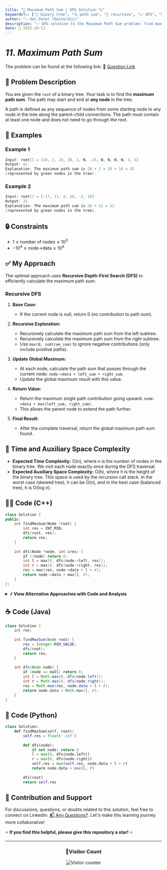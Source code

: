 ```yaml
---
title: "🌳 Maximum Path Sum | GFG Solution 🔍"
keywords🏷️: ["🌳 binary tree", "🔍 path sum", "📍 recursion", "📈 DFS", "📘 GFG", "🏁 competitive programming", "📚 DSA"]
author: "✍️ Het Patel (Hunterdii)"
description: "✅ GFG solution to the Maximum Path Sum problem: find maximum sum path between any two nodes in a binary tree using recursive DFS technique. 🚀"
date: 📅 2025-10-11
---
```


# *11. Maximum Path Sum*

The problem can be found at the following link: 🔗 [Question Link](https://www.geeksforgeeks.org/problems/maximum-path-sum-from-any-node/1)

## **🧩 Problem Description**

You are given the `root` of a binary tree. Your task is to find the **maximum path sum**. The path may start and end at **any node** in the tree.

A path is defined as any sequence of nodes from some starting node to any node in the tree along the parent-child connections. The path must contain at least one node and does not need to go through the root.

## **📘 Examples**

### Example 1

```cpp
Input: root[] = [10, 2, 10, 20, 1, N, -25, N, N, N, N, 3, 4]
Output: 42
Explanation: The maximum path sum is 20 + 2 + 10 + 10 = 42 
(represented by green nodes in the tree).
```

### Example 2

```cpp
Input: root[] = [-17, 11, 4, 20, -2, 10]
Output: 31
Explanation: The maximum path sum is 20 + 11 = 31 
(represented by green nodes in the tree).
```

## **🔒 Constraints**

* $1 \le \text{number of nodes} \le 10^3$
* $-10^4 \le \text{node->data} \le 10^4$

## **✅ My Approach**

The optimal approach uses **Recursive Depth-First Search (DFS)** to efficiently calculate the maximum path sum:

### **Recursive DFS**

1. **Base Case:**
   * If the current node is null, return 0 (no contribution to path sum).

2. **Recursive Exploration:**
   * Recursively calculate the maximum path sum from the left subtree.
   * Recursively calculate the maximum path sum from the right subtree.
   * Use `max(0, subtree_sum)` to ignore negative contributions (only include positive paths).

3. **Update Global Maximum:**
   * At each node, calculate the path sum that passes through the current node: `node->data + left_sum + right_sum`.
   * Update the global maximum result with this value.

4. **Return Value:**
   * Return the maximum single path contribution going upward: `node->data + max(left_sum, right_sum)`.
   * This allows the parent node to extend the path further.

5. **Final Result:**
   * After the complete traversal, return the global maximum path sum found.

## 📝 Time and Auxiliary Space Complexity

* **Expected Time Complexity:** O(n), where n is the number of nodes in the binary tree. We visit each node exactly once during the DFS traversal.
* **Expected Auxiliary Space Complexity:** O(h), where h is the height of the binary tree. This space is used by the recursion call stack. In the worst case (skewed tree), h can be O(n), and in the best case (balanced tree), h is O(log n).

## **🧑‍💻 Code (C++)**

```cpp
class Solution {
public:
    int findMaxSum(Node *root) {
        int res = INT_MIN;
        dfs(root, res);
        return res;
    }
    
    int dfs(Node *node, int &res) {
        if (!node) return 0;
        int l = max(0, dfs(node->left, res));
        int r = max(0, dfs(node->right, res));
        res = max(res, node->data + l + r);
        return node->data + max(l, r);
    }
};
```

<details>
<summary><b>⚡ View Alternative Approaches with Code and Analysis</b></summary>

## 📊 **2️⃣ Iterative Post-Order Traversal**

### 💡 Algorithm Steps:

1. Use two stacks to simulate post-order traversal iteratively.
2. Store subtree maximum path sums in a map for each node.
3. Calculate path sum when both children are processed.
4. Track global maximum throughout traversal.

```cpp
class Solution {
public:
    int findMaxSum(Node *root) {
        if (!root) return 0;
        stack<Node*> st;
        unordered_map<Node*, int> mp;
        int res = root->data;
        st.push(root);
        while (!st.empty()) {
            Node* node = st.top();
            if ((node->left && !mp.count(node->left)) || (node->right && !mp.count(node->right))) {
                if (node->right) st.push(node->right);
                if (node->left) st.push(node->left);
            } else {
                st.pop();
                int l = node->left ? max(0, mp[node->left]) : 0;
                int r = node->right ? max(0, mp[node->right]) : 0;
                res = max(res, node->data + l + r);
                mp[node] = node->data + max(l, r);
            }
        }
        return res;
    }
};
```

### 📝 **Complexity Analysis:**

* **Time:** ⏱️ O(n) - Visit each node once
* **Auxiliary Space:** 💾 O(n) - Stack and map storage

### ✅ **Why This Approach?**

* Avoids recursion stack overflow for deep trees
* Explicit control over traversal order
* Useful when recursion depth is limited

## 📊 **3️⃣ Modified Recursion with Pair Return**

### 💡 Algorithm Steps:

1. Return both maximum path through node and path ending at node.
2. Use pair to communicate both values simultaneously.
3. Calculate path sum including current node at each step.
4. Update global maximum with path through current node.

```cpp
class Solution {
public:
    int findMaxSum(Node *root) {
        return helper(root).first;
    }
    
    pair<int, int> helper(Node* node) {
        if (!node) return {INT_MIN, 0};
        auto [lMax, lPath] = helper(node->left);
        auto [rMax, rPath] = helper(node->right);
        int pathThrough = node->data + max(0, lPath) + max(0, rPath);
        int maxSoFar = max({lMax, rMax, pathThrough});
        int pathEnd = node->data + max({0, lPath, rPath});
        return {maxSoFar, pathEnd};
    }
};
```

### 📝 **Complexity Analysis:**

* **Time:** ⏱️ O(n) - Single traversal of tree
* **Auxiliary Space:** 💾 O(h) - Recursion stack height

### ✅ **Why This Approach?**

* No global variable needed
* Pure functional style without side effects
* Returns complete information at each level

## 📊 **4️⃣ Single Pass with Lambda**

### 💡 Algorithm Steps:

1. Define recursive lambda function inside main function.
2. Capture result variable by reference for updates.
3. Compute left and right subtree contributions inline.
4. Return maximum single path contribution upward.

```cpp
class Solution {
public:
    int findMaxSum(Node *root) {
        int res = INT_MIN;
        function<int(Node*)> solve = [&](Node* n) {
            if (!n) return 0;
            int l = max(0, solve(n->left)), r = max(0, solve(n->right));
            res = max(res, n->data + l + r);
            return n->data + max(l, r);
        };
        solve(root);
        return res;
    }
};
```

### 📝 **Complexity Analysis:**

* **Time:** ⏱️ O(n) - Process each node once
* **Auxiliary Space:** 💾 O(h) - Recursion depth

### ✅ **Why This Approach?**

* Compact code with lambda expression
* Modern C++ style programming
* Self-contained logic within single function

## 🆚 **🔍 Comparison of Approaches**

| 🚀 **Approach**                    | ⏱️ **Time Complexity** | 💾 **Space Complexity** | ✅ **Pros**                        | ⚠️ **Cons**                           |
| ---------------------------------- | ---------------------- | ----------------------- | --------------------------------- | ------------------------------------- |
| 🏷️ **Recursive DFS**              | 🟢 O(n)                | 🟢 O(h)                 | 🚀 Simple and efficient           | 📝 Uses global variable              |
| 🔄 **Iterative Post-Order**       | 🟢 O(n)                | 🟡 O(n)                 | 🛡️ No recursion limits            | 💾 Extra space for map               |
| 📦 **Pair Return**                | 🟢 O(n)                | 🟢 O(h)                 | 🎯 No global state                | 🔧 More complex return type          |
| ⚡ **Lambda Function**            | 🟢 O(n)                | 🟢 O(h)                 | 📖 Compact modern code            | 🆕 Requires C++11 or later           |

### 🏆 **Best Choice Recommendation**

| 🎯 **Scenario**                                    | 🎖️ **Recommended Approach**          | 🔥 **Performance Rating** |
| -------------------------------------------------- | ------------------------------------- | ------------------------- |
| 🏅 **General purpose optimal**                        | 🥇 **Recursive DFS**                 | ★★★★★                     |
| 🛡️ **Very deep trees**                               | 🥈 **Iterative Post-Order**          | ★★★★☆                     |
| 🎯 **Functional programming**                         | 🥉 **Pair Return**                   | ★★★★☆                     |
| 📖 **Modern C++ style**                               | 🏅 **Lambda Function**               | ★★★★★                     |

</details>

## **☕ Code (Java)**

```java
class Solution {
    int res;
    
    int findMaxSum(Node root) {
        res = Integer.MIN_VALUE;
        dfs(root);
        return res;
    }
    
    int dfs(Node node) {
        if (node == null) return 0;
        int l = Math.max(0, dfs(node.left));
        int r = Math.max(0, dfs(node.right));
        res = Math.max(res, node.data + l + r);
        return node.data + Math.max(l, r);
    }
}
```

## **🐍 Code (Python)**

```python
class Solution:
    def findMaxSum(self, root): 
        self.res = float('-inf')
        
        def dfs(node):
            if not node: return 0
            l = max(0, dfs(node.left))
            r = max(0, dfs(node.right))
            self.res = max(self.res, node.data + l + r)
            return node.data + max(l, r)
        
        dfs(root)
        return self.res
```

## 🧠 Contribution and Support

For discussions, questions, or doubts related to this solution, feel free to connect on LinkedIn: [📬 Any Questions?](https://www.linkedin.com/in/patel-hetkumar-sandipbhai-8b110525a/). Let's make this learning journey more collaborative!

⭐ **If you find this helpful, please give this repository a star!** ⭐

---

<div align="center">
  <h3><b>📍Visitor Count</b></h3>
</div>

<p align="center">
  <img src="https://visitor-badge.laobi.icu/badge?page_id=Hunterdii.GeeksforGeeks-POTD" alt="Visitor counter" />
</p>
